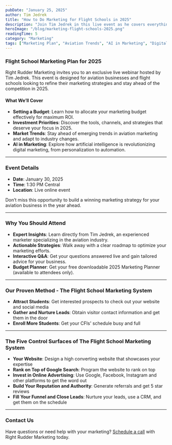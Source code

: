```yaml
---
pubDate: "January 25, 2025"
author: Tim Jedrek
title: "How to Do Marketing for Flight Schools in 2025"
description: "Join Tim Jedrek in this live event as he covers everything you need to know to create a winning marketing plan for 2025. Learn about budgeting, investment priorities, emerging market trends, and the role of AI in aviation marketing."
heroImage: "/blog/marketing-flight-schools-2025.png"
readingTime: 5
category: "Marketing"
tags: ["Marketing Plan", "Aviation Trends", "AI in Marketing", "Digital Marketing"]
---
```


### Flight School Marketing Plan for 2025

Right Rudder Marketing invites you to an exclusive live webinar hosted by Tim Jedrek. This event is designed for aviation businesses and flight schools looking to refine their marketing strategies and stay ahead of the competition in 2025.

#### What We’ll Cover

- **Setting a Budget**: Learn how to allocate your marketing budget effectively for maximum ROI.
- **Investment Priorities**: Discover the tools, channels, and strategies that deserve your focus in 2025.
- **Market Trends**: Stay ahead of emerging trends in aviation marketing and adapt to industry changes.
- **AI in Marketing**: Explore how artificial intelligence is revolutionizing digital marketing, from personalization to automation.

---

### Event Details

- **Date**: January 30, 2025
- **Time**: 1:30 PM Central
- **Location**: Live online event

Don’t miss this opportunity to build a winning marketing strategy for your aviation business in the year ahead.

---

### Why You Should Attend

- **Expert Insights**: Learn directly from Tim Jedrek, an experienced marketer specializing in the aviation industry.
- **Actionable Strategies**: Walk away with a clear roadmap to optimize your marketing efforts.
- **Interactive Q&A**: Get your questions answered live and gain tailored advice for your business.
- **Budget Planner**: Get your free downloadable 2025 Marketing Planner (available to attendees only).


---

### Our Proven Method - The Flight School Marketing System

- **Attract Students**: Get interested prospects to check out your website and social media
- **Gather and Nurture Leads**: Obtain visitor contact information and get them in the door
- **Enroll More Students**: Get your CFIs' schedule busy and full


---

### The Five Control Surfaces of The Flight School Marketing System

- **Your Website**: Design a high converting website that showcases your expertise
- **Rank on Top of Google Search**: Program the website to rank on top
- **Invest in Online Advertising**: Use Google, Facebook, Instagram and other platforms to get the word out
- **Build Your Reputation and Authority**: Generate referrals and get 5 star reviews
- **Fill Your Funnel and Close Leads**: Nurture your leads, use a CRM, and get them on the schedule

---

### Contact Us

Have questions or need help with your marketing? [Schedule a call](https://rightruddermarketing.com/schedule-call/) with Right Rudder Marketing today.



